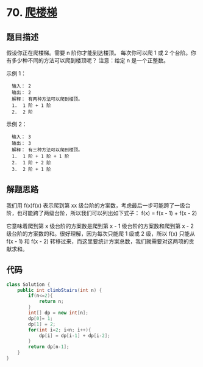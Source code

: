 # 70. [爬楼梯](https://leetcode-cn.com/problems/climbing-stairs/)

## 题目描述
假设你正在爬楼梯。需要 n 阶你才能到达楼顶。
每次你可以爬 1 或 2 个台阶。你有多少种不同的方法可以爬到楼顶呢？
注意：给定 n 是一个正整数。

示例 1：

      输入： 2
      输出： 2
      解释： 有两种方法可以爬到楼顶。
      1.  1 阶 + 1 阶
      2.  2 阶
示例 2：

      输入： 3
      输出： 3
      解释： 有三种方法可以爬到楼顶。
      1.  1 阶 + 1 阶 + 1 阶
      2.  1 阶 + 2 阶
      3.  2 阶 + 1 阶

## 解题思路
我们用 f(x)f(x) 表示爬到第 xx 级台阶的方案数，考虑最后一步可能跨了一级台阶，也可能跨了两级台阶，所以我们可以列出如下式子：
                f(x) = f(x - 1) + f(x - 2)

它意味着爬到第 x 级台阶的方案数是爬到第 x - 1 级台阶的方案数和爬到第 x - 2 级台阶的方案数的和。很好理解，因为每次只能爬 1 级或 2 级，所以 f(x) 只能从 f(x - 1) 和 f(x - 2) 转移过来，而这里要统计方案总数，我们就需要对这两项的贡献求和。

## 代码
```java
class Solution {
    public int climbStairs(int n) {
        if(n<=2){
            return n;
        }
        int[] dp = new int[n];
        dp[0]= 1;
        dp[1] = 2;
        for(int i=2; i<n; i++){
            dp[i] = dp[i-1] + dp[i-2];
        }
        return dp[n-1];
    }
}
```
